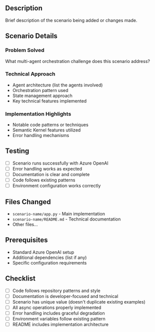 ## Description
Brief description of the scenario being added or changes made.

## Scenario Details
<!-- For new scenarios, provide the following: -->

### Problem Solved
What multi-agent orchestration challenge does this scenario address?

### Technical Approach
- Agent architecture (list the agents involved)
- Orchestration pattern used
- State management approach
- Key technical features implemented

### Implementation Highlights
- Notable code patterns or techniques
- Semantic Kernel features utilized
- Error handling mechanisms

## Testing
<!-- Check all that apply -->

- [ ] Scenario runs successfully with Azure OpenAI
- [ ] Error handling works as expected
- [ ] Documentation is clear and complete
- [ ] Code follows existing patterns
- [ ] Environment configuration works correctly

## Files Changed
<!-- List the files added/modified -->

- `scenario-name/app.py` - Main implementation
- `scenario-name/README.md` - Technical documentation
- Other files...

## Prerequisites
<!-- Any special setup required -->

- Standard Azure OpenAI setup
- Additional dependencies (list if any)
- Specific configuration requirements

## Checklist
<!-- Ensure all items are completed -->

- [ ] Code follows repository patterns and style
- [ ] Documentation is developer-focused and technical
- [ ] Scenario has unique value (doesn't duplicate existing examples)
- [ ] All async operations properly implemented
- [ ] Error handling includes graceful degradation
- [ ] Environment variables follow existing pattern
- [ ] README includes implementation architecture
